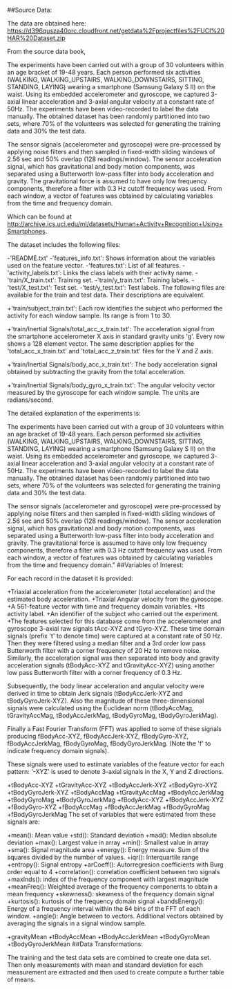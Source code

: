 ##Source Data:

The data are obtained here: https://d396qusza40orc.cloudfront.net/getdata%2Fprojectfiles%2FUCI%20HAR%20Dataset.zip

From the source data book,

The experiments have been carried out with a group of 30 volunteers within an age bracket of 19-48 years. Each person performed six activities (WALKING, WALKING_UPSTAIRS, WALKING_DOWNSTAIRS, SITTING, STANDING, LAYING) wearing a smartphone (Samsung Galaxy S II) on the waist. Using its embedded accelerometer and gyroscope, we captured 3-axial linear acceleration and 3-axial angular velocity at a constant rate of 50Hz. The experiments have been video-recorded to label the data manually. The obtained dataset has been randomly partitioned into two sets, where 70% of the volunteers was selected for generating the training data and 30% the test data.

The sensor signals (accelerometer and gyroscope) were pre-processed by applying noise filters and then sampled in fixed-width sliding windows of 2.56 sec and 50% overlap (128 readings/window). The sensor acceleration signal, which has gravitational and body motion components, was separated using a Butterworth low-pass filter into body acceleration and gravity. The gravitational force is assumed to have only low frequency components, therefore a filter with 0.3 Hz cutoff frequency was used. From each window, a vector of features was obtained by calculating variables from the time and frequency domain.

Which can be found at http://archive.ics.uci.edu/ml/datasets/Human+Activity+Recognition+Using+Smartphones.

The dataset includes the following files:

-'README.txt'
-'features_info.txt': Shows information about the variables used on the feature vector.
-'features.txt': List of all features.
-'activity_labels.txt': Links the class labels with their activity name.
-'train/X_train.txt': Training set.
-'train/y_train.txt': Training labels.
-'test/X_test.txt': Test set.
-'test/y_test.txt': Test labels.
The following files are available for the train and test data. Their descriptions are equivalent.

+'train/subject_train.txt': Each row identifies the subject who performed the activity for each window sample. Its range is from 1 to 30.

+'train/Inertial Signals/total_acc_x_train.txt': The acceleration signal from the smartphone accelerometer X axis in standard gravity units 'g'. Every row shows a 128 element vector. The same description applies for the 'total_acc_x_train.txt' and 'total_acc_z_train.txt' files for the Y and Z axis.

+'train/Inertial Signals/body_acc_x_train.txt': The body acceleration signal obtained by subtracting the gravity from the total acceleration.

+'train/Inertial Signals/body_gyro_x_train.txt': The angular velocity vector measured by the gyroscope for each window sample. The units are radians/second.

The detailed explanation of the experiments is:

The experiments have been carried out with a group of 30 volunteers within an age bracket of 19-48 years. Each person performed six activities (WALKING, WALKING_UPSTAIRS, WALKING_DOWNSTAIRS, SITTING, STANDING, LAYING) wearing a smartphone (Samsung Galaxy S II) on the waist. Using its embedded accelerometer and gyroscope, we captured 3-axial linear acceleration and 3-axial angular velocity at a constant rate of 50Hz. The experiments have been video-recorded to label the data manually. The obtained dataset has been randomly partitioned into two sets, where 70% of the volunteers was selected for generating the training data and 30% the test data.

The sensor signals (accelerometer and gyroscope) were pre-processed by applying noise filters and then sampled in fixed-width sliding windows of 2.56 sec and 50% overlap (128 readings/window). The sensor acceleration signal, which has gravitational and body motion components, was separated using a Butterworth low-pass filter into body acceleration and gravity. The gravitational force is assumed to have only low frequency components, therefore a filter with 0.3 Hz cutoff frequency was used. From each window, a vector of features was obtained by calculating variables from the time and frequency domain."
##Variables of Interest:

For each record in the dataset it is provided:

+Triaxial acceleration from the accelerometer (total acceleration) and the estimated body acceleration.
+Triaxial Angular velocity from the gyroscope.
+A 561-feature vector with time and frequency domain variables.
+Its activity label.
+An identifier of the subject who carried out the experiment.
+The features selected for this database come from the accelerometer and gyroscope 3-axial raw signals tAcc-XYZ and tGyro-XYZ. These time domain signals (prefix 't' to denote time) were captured at a constant rate of 50 Hz. Then they were filtered using a median filter and a 3rd order low pass Butterworth filter with a corner frequency of 20 Hz to remove noise. Similarly, the acceleration signal was then separated into body and gravity acceleration signals (tBodyAcc-XYZ and tGravityAcc-XYZ) using another low pass Butterworth filter with a corner frequency of 0.3 Hz.

Subsequently, the body linear acceleration and angular velocity were derived in time to obtain Jerk signals (tBodyAccJerk-XYZ and tBodyGyroJerk-XYZ). Also the magnitude of these three-dimensional signals were calculated using the Euclidean norm (tBodyAccMag, tGravityAccMag, tBodyAccJerkMag, tBodyGyroMag, tBodyGyroJerkMag).

Finally a Fast Fourier Transform (FFT) was applied to some of these signals producing fBodyAcc-XYZ, fBodyAccJerk-XYZ, fBodyGyro-XYZ, fBodyAccJerkMag, fBodyGyroMag, fBodyGyroJerkMag. (Note the 'f' to indicate frequency domain signals).

These signals were used to estimate variables of the feature vector for each pattern:
'-XYZ' is used to denote 3-axial signals in the X, Y and Z directions.

+tBodyAcc-XYZ
+tGravityAcc-XYZ
+tBodyAccJerk-XYZ
+tBodyGyro-XYZ
+tBodyGyroJerk-XYZ
+tBodyAccMag
+tGravityAccMag
+tBodyAccJerkMag
+tBodyGyroMag
+tBodyGyroJerkMag
+fBodyAcc-XYZ
+fBodyAccJerk-XYZ
+fBodyGyro-XYZ
+fBodyAccMag
+fBodyAccJerkMag
+fBodyGyroMag
+fBodyGyroJerkMag
The set of variables that were estimated from these signals are:

+mean(): Mean value
+std(): Standard deviation
+mad(): Median absolute deviation
+max(): Largest value in array
+min(): Smallest value in array
+sma(): Signal magnitude area
+energy(): Energy measure. Sum of the squares divided by the number of values.
+iqr(): Interquartile range
+entropy(): Signal entropy
+arCoeff(): Autorregresion coefficients with Burg order equal to 4
+correlation(): correlation coefficient between two signals
+maxInds(): index of the frequency component with largest magnitude
+meanFreq(): Weighted average of the frequency components to obtain a mean frequency
+skewness(): skewness of the frequency domain signal
+kurtosis(): kurtosis of the frequency domain signal
+bandsEnergy(): Energy of a frequency interval within the 64 bins of the FFT of each window.
+angle(): Angle between to vectors.
Additional vectors obtained by averaging the signals in a signal window sample.

+gravityMean
+tBodyAccMean
+tBodyAccJerkMean
+tBodyGyroMean
+tBodyGyroJerkMean
##Data Transformations:

The training and the test data sets are combined to create one data set. Then only measurements with mean and standard deviation for each measurement are extracted and then used to create compute a further table of means.
